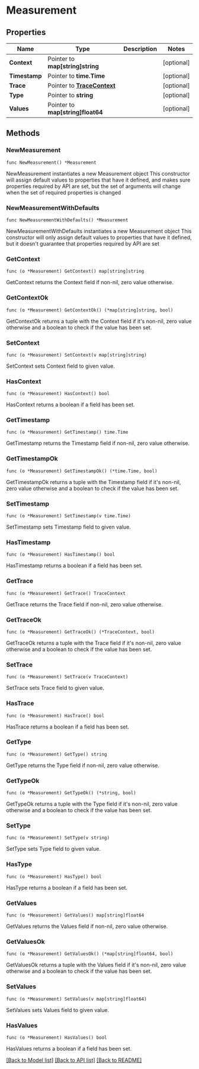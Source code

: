 # Measurement

## Properties

Name | Type | Description | Notes
------------ | ------------- | ------------- | -------------
**Context** | Pointer to **map[string]string** |  | [optional] 
**Timestamp** | Pointer to **time.Time** |  | [optional] 
**Trace** | Pointer to [**TraceContext**](TraceContext.md) |  | [optional] 
**Type** | Pointer to **string** |  | [optional] 
**Values** | Pointer to **map[string]float64** |  | [optional] 

## Methods

### NewMeasurement

`func NewMeasurement() *Measurement`

NewMeasurement instantiates a new Measurement object
This constructor will assign default values to properties that have it defined,
and makes sure properties required by API are set, but the set of arguments
will change when the set of required properties is changed

### NewMeasurementWithDefaults

`func NewMeasurementWithDefaults() *Measurement`

NewMeasurementWithDefaults instantiates a new Measurement object
This constructor will only assign default values to properties that have it defined,
but it doesn't guarantee that properties required by API are set

### GetContext

`func (o *Measurement) GetContext() map[string]string`

GetContext returns the Context field if non-nil, zero value otherwise.

### GetContextOk

`func (o *Measurement) GetContextOk() (*map[string]string, bool)`

GetContextOk returns a tuple with the Context field if it's non-nil, zero value otherwise
and a boolean to check if the value has been set.

### SetContext

`func (o *Measurement) SetContext(v map[string]string)`

SetContext sets Context field to given value.

### HasContext

`func (o *Measurement) HasContext() bool`

HasContext returns a boolean if a field has been set.

### GetTimestamp

`func (o *Measurement) GetTimestamp() time.Time`

GetTimestamp returns the Timestamp field if non-nil, zero value otherwise.

### GetTimestampOk

`func (o *Measurement) GetTimestampOk() (*time.Time, bool)`

GetTimestampOk returns a tuple with the Timestamp field if it's non-nil, zero value otherwise
and a boolean to check if the value has been set.

### SetTimestamp

`func (o *Measurement) SetTimestamp(v time.Time)`

SetTimestamp sets Timestamp field to given value.

### HasTimestamp

`func (o *Measurement) HasTimestamp() bool`

HasTimestamp returns a boolean if a field has been set.

### GetTrace

`func (o *Measurement) GetTrace() TraceContext`

GetTrace returns the Trace field if non-nil, zero value otherwise.

### GetTraceOk

`func (o *Measurement) GetTraceOk() (*TraceContext, bool)`

GetTraceOk returns a tuple with the Trace field if it's non-nil, zero value otherwise
and a boolean to check if the value has been set.

### SetTrace

`func (o *Measurement) SetTrace(v TraceContext)`

SetTrace sets Trace field to given value.

### HasTrace

`func (o *Measurement) HasTrace() bool`

HasTrace returns a boolean if a field has been set.

### GetType

`func (o *Measurement) GetType() string`

GetType returns the Type field if non-nil, zero value otherwise.

### GetTypeOk

`func (o *Measurement) GetTypeOk() (*string, bool)`

GetTypeOk returns a tuple with the Type field if it's non-nil, zero value otherwise
and a boolean to check if the value has been set.

### SetType

`func (o *Measurement) SetType(v string)`

SetType sets Type field to given value.

### HasType

`func (o *Measurement) HasType() bool`

HasType returns a boolean if a field has been set.

### GetValues

`func (o *Measurement) GetValues() map[string]float64`

GetValues returns the Values field if non-nil, zero value otherwise.

### GetValuesOk

`func (o *Measurement) GetValuesOk() (*map[string]float64, bool)`

GetValuesOk returns a tuple with the Values field if it's non-nil, zero value otherwise
and a boolean to check if the value has been set.

### SetValues

`func (o *Measurement) SetValues(v map[string]float64)`

SetValues sets Values field to given value.

### HasValues

`func (o *Measurement) HasValues() bool`

HasValues returns a boolean if a field has been set.


[[Back to Model list]](../README.md#documentation-for-models) [[Back to API list]](../README.md#documentation-for-api-endpoints) [[Back to README]](../README.md)


